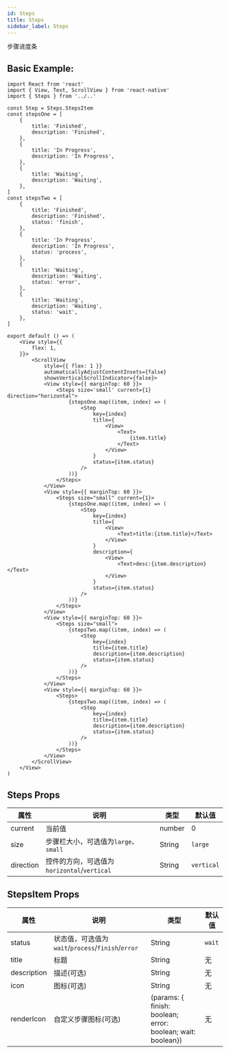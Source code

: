 ```yaml
---
id: Steps
title: Steps
sidebar_label: Steps
---
```


步骤进度条

## Basic Example:

```SnackPlayer name=Steps-simple
import React from 'react'
import { View, Text, ScrollView } from 'react-native'
import { Steps } from '../..'

const Step = Steps.StepsItem
const stepsOne = [
    {
        title: 'Finished',
        description: 'Finished',
    },
    {
        title: 'In Progress',
        description: 'In Progress',
    },
    {
        title: 'Waiting',
        description: 'Waiting',
    },
]
const stepsTwo = [
    {
        title: 'Finished',
        description: 'Finished',
        status: 'finish',
    },
    {
        title: 'In Progress',
        description: 'In Progress',
        status: 'process',
    },
    {
        title: 'Waiting',
        description: 'Waiting',
        status: 'error',
    },
    {
        title: 'Waiting',
        description: 'Waiting',
        status: 'wait',
    },
]

export default () => (
    <View style={{
        flex: 1,
    }}>
        <ScrollView
            style={{ flex: 1 }}
            automaticallyAdjustContentInsets={false}
            showsVerticalScrollIndicator={false}>
            <View style={{ marginTop: 60 }}>
                <Steps size='small' current={1} direction="horizontal">
                    {stepsOne.map((item, index) => (
                        <Step
                            key={index}
                            title={
                                <View>
                                    <Text>
                                        {item.title}
                                    </Text>
                                </View>
                            }
                            status={item.status}
                        />
                    ))}
                </Steps>
            </View>
            <View style={{ marginTop: 60 }}>
                <Steps size="small" current={1}>
                    {stepsOne.map((item, index) => (
                        <Step
                            key={index}
                            title={
                                <View>
                                    <Text>title:{item.title}</Text>
                                </View>
                            }
                            description={
                                <View>
                                    <Text>desc:{item.description}</Text>
                                </View>
                            }
                            status={item.status}
                        />
                    ))}
                </Steps>
            </View>
            <View style={{ marginTop: 60 }}>
                <Steps size="small">
                    {stepsTwo.map((item, index) => (
                        <Step
                            key={index}
                            title={item.title}
                            description={item.description}
                            status={item.status}
                        />
                    ))}
                </Steps>
            </View>
            <View style={{ marginTop: 60 }}>
                <Steps>
                    {stepsTwo.map((item, index) => (
                        <Step
                            key={index}
                            title={item.title}
                            description={item.description}
                            status={item.status}
                        />
                    ))}
                </Steps>
            </View>
        </ScrollView>
    </View>
)
```

## Steps Props

属性 | 说明 | 类型 | 默认值
----|-----|------|------
| current | 当前值 | number   |  0 |
| size | 步骤栏大小，可选值为`large`、`small` | String   |  `large` |
| direction | 控件的方向，可选值为`horizontal`/`vertical` | String   |  `vertical` |

## StepsItem Props

属性 | 说明 | 类型 | 默认值
----|-----|------|------
| status | 状态值，可选值为`wait`/`process`/`finish`/`error` | String | `wait` |
| title | 标题 | String   |  无 |
| description | 描述(可选) | String   |  无 |
| icon | 图标(可选) | String   |  无 |
| renderIcon | 自定义步骤图标(可选) | (params: { finish: boolean; error: boolean; wait: boolean}) | 无 |

